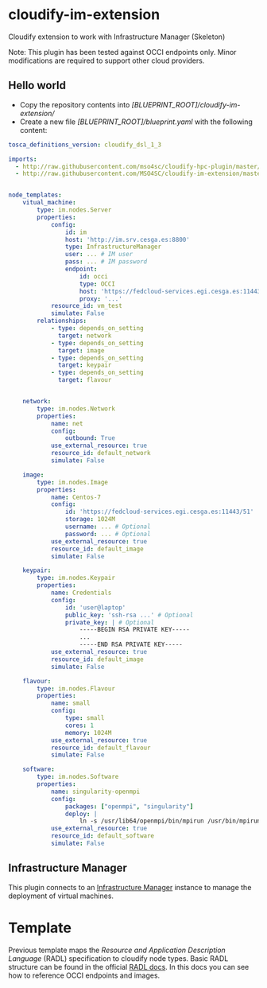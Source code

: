 # cloudify-im-extension
Cloudify extension to work with Infrastructure Manager (Skeleton)

Note: This plugin has been tested against OCCI endpoints only. Minor modifications are required to support other cloud providers.

## Hello world

* Copy the repository contents into _[BLUEPRINT_ROOT]/cloudify-im-extension/_
* Create a new file _[BLUEPRINT_ROOT]/blueprint.yaml_ with the following content:

````yaml
tosca_definitions_version: cloudify_dsl_1_3

imports:
  - http://raw.githubusercontent.com/mso4sc/cloudify-hpc-plugin/master/resources/types/cfy_types.yaml
  - http://raw.githubusercontent.com/MSO4SC/cloudify-im-extension/master/im.yaml


node_templates:
    vitual_machine:
        type: im.nodes.Server
        properties:
            config:
                id: im
                host: 'http://im.srv.cesga.es:8800'
                type: InfrastructureManager
                user: ... # IM user
                pass: ... # IM password
                endpoint:
                    id: occi
                    type: OCCI
                    host: 'https://fedcloud-services.egi.cesga.es:11443'
                    proxy: '...'
            resource_id: vm_test
            simulate: False
        relationships:
            - type: depends_on_setting
              target: network
            - type: depends_on_setting
              target: image
            - type: depends_on_setting
              target: keypair
            - type: depends_on_setting
              target: flavour


    network:
        type: im.nodes.Network
        properties:
            name: net
            config: 
                outbound: True
            use_external_resource: true
            resource_id: default_network
            simulate: False

    image:
        type: im.nodes.Image
        properties:
            name: Centos-7
            config: 
                id: 'https://fedcloud-services.egi.cesga.es:11443/51'
                storage: 1024M
                username: ... # Optional
                password: ... # Optional
            use_external_resource: true
            resource_id: default_image
            simulate: False

    keypair:
        type: im.nodes.Keypair
        properties:
            name: Credentials
            config: 
                id: 'user@laptop'
                public_key: 'ssh-rsa ...' # Optional
                private_key: | # Optional
                    -----BEGIN RSA PRIVATE KEY-----
                    ...
                    -----END RSA PRIVATE KEY-----
            use_external_resource: true
            resource_id: default_image
            simulate: False

    flavour:
        type: im.nodes.Flavour
        properties:
            name: small
            config: 
                type: small
                cores: 1
                memory: 1024M
            use_external_resource: true
            resource_id: default_flavour
            simulate: False

    software:
        type: im.nodes.Software
        properties:
            name: singularity-openmpi
            config: 
                packages: ["openmpi", "singularity"]
                deploy: |
                    ln -s /usr/lib64/openmpi/bin/mpirun /usr/bin/mpirun
            use_external_resource: true
            resource_id: default_software
            simulate: False

````

## Infrastructure Manager

This plugin connects to an [Infrastructure Manager](http://www.grycap.upv.es/im/index.php) instance to manage the deployment of virtual machines.

# Template

Previous template maps the *Resource and Application Description Language* (RADL) specification to cloudify node types. Basic RADL structure can be found in the official [RADL docs](https://imdocs.readthedocs.io/en/latest/radl.html#basic-structure). In this docs you can see how to reference OCCI endpoints and images.
